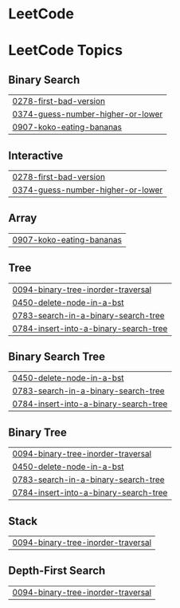 # LeetCode
<!---LeetCode Topics Start-->
# LeetCode Topics
## Binary Search
|  |
| ------- |
| [0278-first-bad-version](https://github.com/Bulseeye/LeetCode/tree/master/0278-first-bad-version) |
| [0374-guess-number-higher-or-lower](https://github.com/Bulseeye/LeetCode/tree/master/0374-guess-number-higher-or-lower) |
| [0907-koko-eating-bananas](https://github.com/Bulseeye/LeetCode/tree/master/0907-koko-eating-bananas) |
## Interactive
|  |
| ------- |
| [0278-first-bad-version](https://github.com/Bulseeye/LeetCode/tree/master/0278-first-bad-version) |
| [0374-guess-number-higher-or-lower](https://github.com/Bulseeye/LeetCode/tree/master/0374-guess-number-higher-or-lower) |
## Array
|  |
| ------- |
| [0907-koko-eating-bananas](https://github.com/Bulseeye/LeetCode/tree/master/0907-koko-eating-bananas) |
## Tree
|  |
| ------- |
| [0094-binary-tree-inorder-traversal](https://github.com/Bulseeye/LeetCode/tree/master/0094-binary-tree-inorder-traversal) |
| [0450-delete-node-in-a-bst](https://github.com/Bulseeye/LeetCode/tree/master/0450-delete-node-in-a-bst) |
| [0783-search-in-a-binary-search-tree](https://github.com/Bulseeye/LeetCode/tree/master/0783-search-in-a-binary-search-tree) |
| [0784-insert-into-a-binary-search-tree](https://github.com/Bulseeye/LeetCode/tree/master/0784-insert-into-a-binary-search-tree) |
## Binary Search Tree
|  |
| ------- |
| [0450-delete-node-in-a-bst](https://github.com/Bulseeye/LeetCode/tree/master/0450-delete-node-in-a-bst) |
| [0783-search-in-a-binary-search-tree](https://github.com/Bulseeye/LeetCode/tree/master/0783-search-in-a-binary-search-tree) |
| [0784-insert-into-a-binary-search-tree](https://github.com/Bulseeye/LeetCode/tree/master/0784-insert-into-a-binary-search-tree) |
## Binary Tree
|  |
| ------- |
| [0094-binary-tree-inorder-traversal](https://github.com/Bulseeye/LeetCode/tree/master/0094-binary-tree-inorder-traversal) |
| [0450-delete-node-in-a-bst](https://github.com/Bulseeye/LeetCode/tree/master/0450-delete-node-in-a-bst) |
| [0783-search-in-a-binary-search-tree](https://github.com/Bulseeye/LeetCode/tree/master/0783-search-in-a-binary-search-tree) |
| [0784-insert-into-a-binary-search-tree](https://github.com/Bulseeye/LeetCode/tree/master/0784-insert-into-a-binary-search-tree) |
## Stack
|  |
| ------- |
| [0094-binary-tree-inorder-traversal](https://github.com/Bulseeye/LeetCode/tree/master/0094-binary-tree-inorder-traversal) |
## Depth-First Search
|  |
| ------- |
| [0094-binary-tree-inorder-traversal](https://github.com/Bulseeye/LeetCode/tree/master/0094-binary-tree-inorder-traversal) |
<!---LeetCode Topics End-->